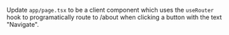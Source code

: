 Update `app/page.tsx` to be a client component which uses the `useRouter` hook to programatically route to /about when clicking a button with the text "Navigate".
